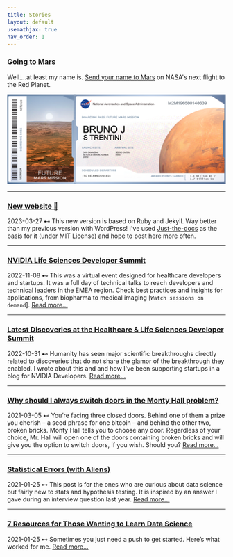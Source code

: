 ```yaml
---
title: Stories
layout: default
usemathjax: true
nav_order: 1
---
```


### [Going to Mars]()
Well....at least my name is. [Send your name to Mars](https://mars.nasa.gov/participate/send-your-name/future) on NASA's next flight to the Red Planet.  

![image](./assets/images/ticket_mars.png)

----
### [New website 🎉](#)
2023-03-27 ⊷ This new version is based on Ruby and Jekyll. Way better than my previous version with WordPress! I've used [Just-the-docs](https://just-the-docs.github.io/just-the-docs/) as the basis for it (under MIT License) and hope to post here more often.

----
### [NVIDIA Life Sciences Developer Summit](https://www.nvidia.com/en-gb/events/healthcare-dev-ai-summit/)
2022-11-08 ⊷ This was a virtual event designed for healthcare developers and startups. It was a full day of technical talks to reach developers and technical leaders in the EMEA region. Check best practices and insights for applications, from biopharma to medical imaging [```Watch sessions on demand```]. [Read more...](https://www.nvidia.com/en-gb/events/healthcare-dev-ai-summit/) 

----
### [Latest Discoveries at the Healthcare & Life Sciences Developer Summit](https://developer.nvidia.com/blog/latest-discoveries-at-the-healthcare-life-sciences-developer-summit/)
2022-10-31 ⊷ Humanity has seen major scientific breakthroughs directly related to discoveries that do not share the glamor of the breakthrough they enabled. I wrote about this and and how I've been supporting startups in a blog for NVIDIA Developers. [Read more...](https://developer.nvidia.com/blog/latest-discoveries-at-the-healthcare-life-sciences-developer-summit/) 

----
### [Why should I always switch doors in the Monty Hall problem?](/stories/20210304-Monty-hall)
2021-03-05 ⊷ You’re facing three closed doors. Behind one of them a prize you cherish – a seed phrase for one bitcoin – and behind the other two, broken bricks. Monty Hall tells you to choose any door. Regardless of your choice, Mr. Hall will open one of the doors containing broken bricks and will give you the option to switch doors, if you wish. Should you? [Read more...](/stories/20210304-Monty-hall) 

---
### [Statistical Errors (with Aliens)](/stories/20210105-aliens)
2021-01-25 ⊷ This post is for the ones who are curious about data science but fairly new to stats and hypothesis testing. It is inspired by an answer I gave during an interview question last year. [Read more...](/stories/20210105-aliens) 

---
### [7 Resources for Those Wanting to Learn Data Science](/stories/7-resources)
2021-01-25 ⊷ Sometimes you just need a push to get started. Here’s what worked for me. [Read more...](/stories/7-resources) 
